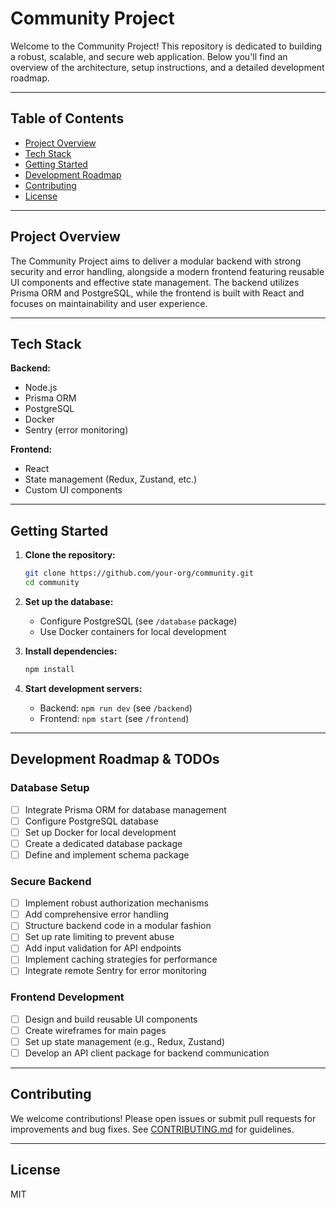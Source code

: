 # Community Project

Welcome to the Community Project! This repository is dedicated to building a robust, scalable, and secure web application. Below you'll find an overview of the architecture, setup instructions, and a detailed development roadmap.

---

## Table of Contents

- [Project Overview](#project-overview)
- [Tech Stack](#tech-stack)
- [Getting Started](#getting-started)
- [Development Roadmap](#development-roadmap)
- [Contributing](#contributing)
- [License](#license)

---

## Project Overview

The Community Project aims to deliver a modular backend with strong security and error handling, alongside a modern frontend featuring reusable UI components and effective state management. The backend utilizes Prisma ORM and PostgreSQL, while the frontend is built with React and focuses on maintainability and user experience.

---

## Tech Stack

**Backend:**

- Node.js
- Prisma ORM
- PostgreSQL
- Docker
- Sentry (error monitoring)

**Frontend:**

- React
- State management (Redux, Zustand, etc.)
- Custom UI components

---

## Getting Started

1. **Clone the repository:**

   ```bash
   git clone https://github.com/your-org/community.git
   cd community
   ```

2. **Set up the database:**
   - Configure PostgreSQL (see `/database` package)
   - Use Docker containers for local development

3. **Install dependencies:**

   ```bash
   npm install
   ```

4. **Start development servers:**
   - Backend: `npm run dev` (see `/backend`)
   - Frontend: `npm start` (see `/frontend`)

---

## Development Roadmap & TODOs

### Database Setup

- [ ] Integrate Prisma ORM for database management
- [ ] Configure PostgreSQL database
- [ ] Set up Docker for local development
- [ ] Create a dedicated database package
- [ ] Define and implement schema package

### Secure Backend

- [ ] Implement robust authorization mechanisms
- [ ] Add comprehensive error handling
- [ ] Structure backend code in a modular fashion
- [ ] Set up rate limiting to prevent abuse
- [ ] Add input validation for API endpoints
- [ ] Implement caching strategies for performance
- [ ] Integrate remote Sentry for error monitoring

### Frontend Development

- [ ] Design and build reusable UI components
- [ ] Create wireframes for main pages
- [ ] Set up state management (e.g., Redux, Zustand)
- [ ] Develop an API client package for backend communication

---

## Contributing

We welcome contributions! Please open issues or submit pull requests for improvements and bug fixes. See [CONTRIBUTING.md](CONTRIBUTING.md) for guidelines.

---

## License

MIT
